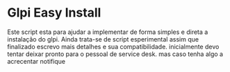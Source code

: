 # Glpi Easy Install
Este script esta para ajudar a implementar de forma simples e direta a instalação do glpi.
Ainda trata-se de script esperimental assim que finalizado escrevo mais detalhes e sua compatibilidade.
inicialmente devo tentar deixar pronto para o pessoal de service desk. mas caso tenha algo a acrecentar notifique
